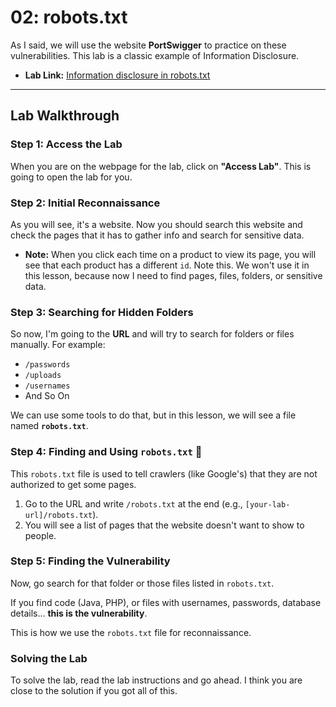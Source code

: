 # 02: robots.txt 

As I said, we will use the website **PortSwigger** to practice on these vulnerabilities. This lab is a classic example of Information Disclosure.

* **Lab Link:** [Information disclosure in robots.txt](https://portswigger.net/web-security/information-disclosure/exploiting/lab-infoleak-via-backup-files)

---

## Lab Walkthrough

### Step 1: Access the Lab
When you are on the webpage for the lab, click on **"Access Lab"**. This is going to open the lab for you.

### Step 2: Initial Reconnaissance
As you will see, it's a website. Now you should search this website and check the pages that it has to gather info and search for sensitive data.

* **Note:** When you click each time on a product to view its page, you will see that each product has a different `id`. Note this. We won't use it in this lesson, because now I need to find pages, files, folders, or sensitive data.

### Step 3: Searching for Hidden Folders
So now, I'm going to the **URL** and will try to search for folders or files manually. For example:
* `/passwords`
* `/uploads`
* `/usernames`
* And So On

We can use some tools to do that, but in this lesson, we will see a file named **`robots.txt`**.

### Step 4: Finding and Using `robots.txt` 📄
This `robots.txt` file is used to tell crawlers (like Google's) that they are not authorized to get some pages.

1.  Go to the URL and write `/robots.txt` at the end (e.g., `[your-lab-url]/robots.txt`).
2.  You will see a list of pages that the website doesn't want to show to people.

### Step 5: Finding the Vulnerability
Now, go search for that folder or those files listed in `robots.txt`.

If you find code (Java, PHP), or files with usernames, passwords, database details... **this is the vulnerability**.

This is how we use the `robots.txt` file for reconnaissance.

### Solving the Lab
To solve the lab, read the lab instructions and go ahead. I think you are close to the solution if you got all of this.
